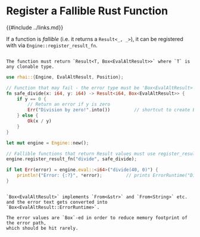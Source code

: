 Register a Fallible Rust Function
=================================

{{#include ../links.md}}

If a function is _fallible_ (i.e. it returns a `Result<_, _>`), it can be registered with via
`Engine::register_result_fn`.

```admonish warning.small "Return type"

The function must return `Result<T, Box<EvalAltResult>>` where `T` is any clonable type.
```

```rust
use rhai::{Engine, EvalAltResult, Position};

// Function that may fail - the error type must be 'Box<EvalAltResult>'
fn safe_divide(x: i64, y: i64) -> Result<i64, Box<EvalAltResult>> {
    if y == 0 {
        // Return an error if y is zero
        Err("Division by zero!".into())         // shortcut to create Box<EvalAltResult::ErrorRuntime>
    } else {
        Ok(x / y)
    }
}

let mut engine = Engine::new();

// Fallible functions that return Result values must use register_result_fn()
engine.register_result_fn("divide", safe_divide);

if let Err(error) = engine.eval::<i64>("divide(40, 0)") {
    println!("Error: {:?}", *error);         // prints ErrorRuntime("Division by zero detected!", (1, 1)")
}
```


~~~admonish tip.small "Tip: Create a `Box<EvalAltResult>`"

`Box<EvalAltResult>` implements `From<&str>` and `From<String>` etc.
and the error text gets converted into `Box<EvalAltResult::ErrorRuntime>`.

The error values are `Box`-ed in order to reduce memory footprint of the error path,
which should be hit rarely.
~~~
